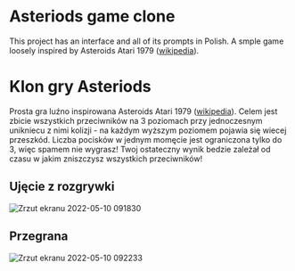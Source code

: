 # Asteriods game clone
This project has an interface and all of its prompts in Polish. A smple game loosely inspired by Asteroids Atari 1979 ([wikipedia](https://en.wikipedia.org/wiki/Asteroids_(video_game))).

# Klon gry Asteriods
Prosta gra luźno inspirowana Asteroids Atari 1979 ([wikipedia](https://en.wikipedia.org/wiki/Asteroids_(video_game))). Celem jest zbicie wszystkich przeciwników na 3 poziomach przy jednoczesnym unikniecu z nimi kolizji - na każdym wyższym poziomem pojawia się wiecej przeszkód. Liczba pocisków w jednym momęcie jest ograniczona tylko do 3, więc spamem nie wygrasz! Twoj ostateczny wynik bedzie zależał od czasu w jakim zniszczysz wszystkich przeciwników! 
## Ujęcie z rozgrywki
![Zrzut ekranu 2022-05-10 091830](https://user-images.githubusercontent.com/48216995/167585754-5f49bb1e-d505-4a35-8f4e-11c6ec3fe354.jpg)

## Przegrana
![Zrzut ekranu 2022-05-10 092233](https://user-images.githubusercontent.com/48216995/167585803-1f0c5fd3-1c80-4177-a4cd-779fa31fbd85.jpg)
